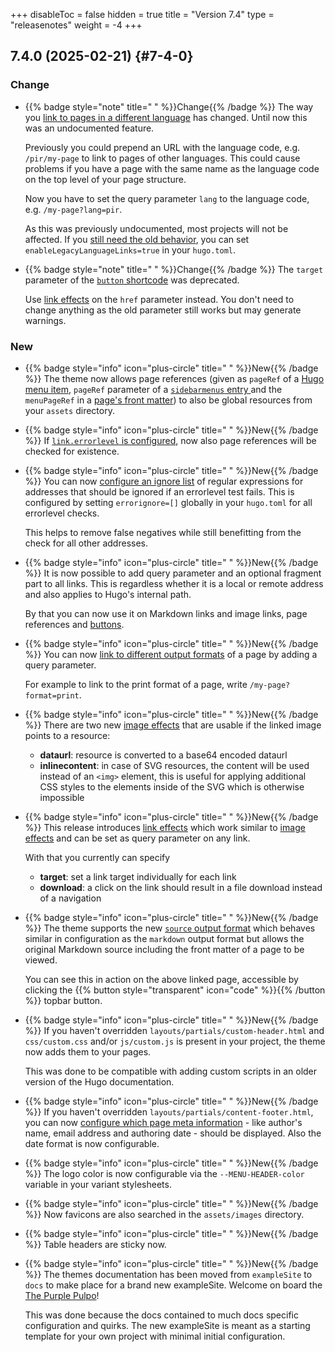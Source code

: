 +++
disableToc = false
hidden = true
title = "Version 7.4"
type = "releasenotes"
weight = -4
+++

## 7.4.0 (2025-02-21) {#7-4-0}

### Change

- {{% badge style="note" title=" " %}}Change{{% /badge %}} The way you [link to pages in a different language](authoring/linking/pages) has changed. Until now this was an undocumented feature.

  Previously you could prepend an URL with the language code, e.g. `/pir/my-page` to link to pages of other languages. This could cause problems if you have a page with the same name as the language code on the top level of your page structure.

  Now you have to set the query parameter `lang` to the language code, e.g. `/my-page?lang=pir`.

  As this was previously undocumented, most projects will not be affected. If you [still need the old behavior](configuration/content/linking#legacy-cross-language-links), you can set `enableLegacyLanguageLinks=true` in your `hugo.toml`.

- {{% badge style="note" title=" " %}}Change{{% /badge %}} The `target` parameter of the [`button` shortcode](shortcodes/button#parameter) was deprecated.

  Use [link effects](authoring/markdown#link-effects)  on the `href` parameter instead. You don't need to change anything as the old parameter still works but may generate warnings.

### New

- {{% badge style="info" icon="plus-circle" title=" " %}}New{{% /badge %}} The theme now allows page references (given as `pageRef` of a [Hugo menu item](https://gohugo.io/content-management/menus/), `pageRef` parameter of a [`sidebarmenus` entry ](configuration/sidebar/menus#defining-sidebar-menus) and the `menuPageRef` in a [page's front matter](configuration/sidebar/menus/#displaying-arbitrary-links-in-a-page-menu)) to also be global resources from your `assets` directory.

- {{% badge style="info" icon="plus-circle" title=" " %}}New{{% /badge %}} If [`link.errorlevel` is configured](authoring/frontmatter/linking/#enabling-link-and-image-link-warnings), now also page references will be checked for existence.

- {{% badge style="info" icon="plus-circle" title=" " %}}New{{% /badge %}} You can now [configure an ignore list](authoring/frontmatter/linking/#ignoring-false-negatives) of regular expressions for addresses that should be ignored if an errorlevel test fails. This is configured by setting `errorignore=[]` globally in your `hugo.toml` for all errorlevel checks.

  This helps to remove false negatives while still benefitting from the check for all other addresses.

- {{% badge style="info" icon="plus-circle" title=" " %}}New{{% /badge %}} It is now possible to add query parameter and an optional fragment part to all links. This is regardless whether it is a local or remote address and also applies to Hugo's internal path.

  By that you can now use it on Markdown links and image links, page references and [buttons](shortcodes/button).

- {{% badge style="info" icon="plus-circle" title=" " %}}New{{% /badge %}} You can now [link to different output formats](authoring/linking/pages) of a page by adding a query parameter.

  For example to link to the print format of a page, write `/my-page?format=print`.

- {{% badge style="info" icon="plus-circle" title=" " %}}New{{% /badge %}} There are two new [image effects](authoring/linking/imageeffects) that are usable if the linked image points to a resource:

    - **dataurl**: resource is converted to a base64 encoded dataurl
    - **inlinecontent**: in case of SVG resources, the content will be used instead of an `<img>` element, this is useful for applying additional CSS styles to the elements inside of the SVG which is otherwise impossible

- {{% badge style="info" icon="plus-circle" title=" " %}}New{{% /badge %}} This release introduces [link effects](authoring/linking/linkeffects) which work similar to [image effects](authoring/linking/imageeffects) and can be set as query parameter on any link.

  With that you currently can specify

  - **target**: set a link target individually for each link
  - **download**: a click on the link should result in a file download instead of a navigation

- {{% badge style="info" icon="plus-circle" title=" " %}}New{{% /badge %}} The theme supports the new [`source` output format](configuration/sitemanagement/outputformats/#source-support) which behaves similar in configuration as the `markdown` output format but allows the original Markdown source including the front matter of a page to be viewed.

  You can see this in action on the above linked page, accessible by clicking the {{% button style="transparent" icon="code" %}}{{% /button %}} topbar button.

- {{% badge style="info" icon="plus-circle" title=" " %}}New{{% /badge %}} If you haven't overridden `layouts/partials/custom-header.html` and `css/custom.css` and/or `js/custom.js` is present in your project, the theme now adds them to your pages.

  This was done to be compatible with adding custom scripts in an older version of the Hugo documentation.

- {{% badge style="info" icon="plus-circle" title=" " %}}New{{% /badge %}} If you haven't overridden `layouts/partials/content-footer.html`, you can now [configure which page meta information](configuration/content/meta) - like author's name, email address and authoring date - should be displayed. Also the date format is now configurable.

- {{% badge style="info" icon="plus-circle" title=" " %}}New{{% /badge %}} The logo color is now configurable via the `--MENU-HEADER-color` variable in your variant stylesheets.

- {{% badge style="info" icon="plus-circle" title=" " %}}New{{% /badge %}} Now favicons are also searched in the `assets/images` directory.

- {{% badge style="info" icon="plus-circle" title=" " %}}New{{% /badge %}} Table headers are sticky now.

- {{% badge style="info" icon="plus-circle" title=" " %}}New{{% /badge %}} The themes documentation has been moved from `exampleSite` to `docs` to make place for a brand new exampleSite. Welcome on board the [The Purple Pulpo](https://mcshelby.github.io/hugo-theme-relearn/exampleSite/about/index.html)!

  This was done because the docs contained to much docs specific configuration and quirks. The new exampleSite is meant as a starting template for your own project with minimal initial configuration.
